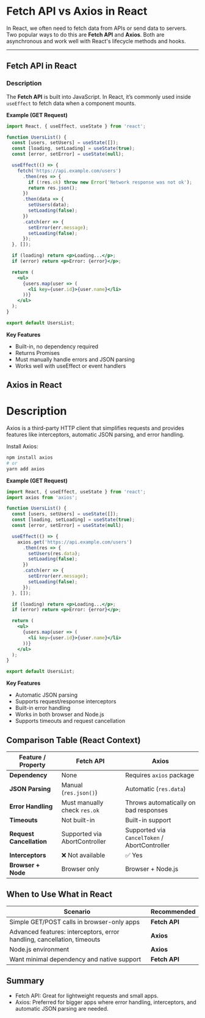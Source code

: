 #  Fetch API vs Axios in React

In React, we often need to fetch data from APIs or send data to servers.  
Two popular ways to do this are **Fetch API** and **Axios**. Both are asynchronous and work well with React's lifecycle methods and hooks.

---

##  Fetch API in React

###  Description
The **Fetch API** is built into JavaScript. In React, it’s commonly used inside `useEffect` to fetch data when a component mounts.

**Example (GET Request)**
```jsx
import React, { useEffect, useState } from 'react';

function UsersList() {
  const [users, setUsers] = useState([]);
  const [loading, setLoading] = useState(true);
  const [error, setError] = useState(null);

  useEffect(() => {
    fetch('https://api.example.com/users')
      .then(res => {
        if (!res.ok) throw new Error('Network response was not ok');
        return res.json();
      })
      .then(data => {
        setUsers(data);
        setLoading(false);
      })
      .catch(err => {
        setError(err.message);
        setLoading(false);
      });
  }, []);

  if (loading) return <p>Loading...</p>;
  if (error) return <p>Error: {error}</p>;

  return (
    <ul>
      {users.map(user => (
        <li key={user.id}>{user.name}</li>
      ))}
    </ul>
  );
}

export default UsersList;
```
**Key Features**
 - Built-in, no dependency required
 - Returns Promises
 - Must manually handle errors and JSON parsing
 - Works well with useEffect or event handlers

## Axios in React
 # Description
Axios is a third-party HTTP client that simplifies requests and provides features like interceptors, automatic JSON parsing, and error handling.

Install Axios:
```bash
npm install axios
# or
yarn add axios
```
**Example (GET Request)**
```jsx
import React, { useEffect, useState } from 'react';
import axios from 'axios';

function UsersList() {
  const [users, setUsers] = useState([]);
  const [loading, setLoading] = useState(true);
  const [error, setError] = useState(null);

  useEffect(() => {
    axios.get('https://api.example.com/users')
      .then(res => {
        setUsers(res.data);
        setLoading(false);
      })
      .catch(err => {
        setError(err.message);
        setLoading(false);
      });
  }, []);

  if (loading) return <p>Loading...</p>;
  if (error) return <p>Error: {error}</p>;

  return (
    <ul>
      {users.map(user => (
        <li key={user.id}>{user.name}</li>
      ))}
    </ul>
  );
}

export default UsersList;
```
**Key Features**
 - Automatic JSON parsing
 - Supports request/response interceptors
 - Built-in error handling
 - Works in both browser and Node.js
 - Supports timeouts and request cancellation

## Comparison Table (React Context)
| Feature / Property       | **Fetch API**                 | **Axios**                                     |
| ------------------------ | ----------------------------- | --------------------------------------------- |
| **Dependency**           | None                          | Requires `axios` package                      |
| **JSON Parsing**         | Manual (`res.json()`)         | Automatic (`res.data`)                        |
| **Error Handling**       | Must manually check `res.ok`  | Throws automatically on bad responses         |
| **Timeouts**             | Not built-in                  | Built-in support                              |
| **Request Cancellation** | Supported via AbortController | Supported via `CancelToken` / AbortController |
| **Interceptors**         | ❌ Not available               | ✅ Yes                                         |
| **Browser + Node**       | Browser only                  | Browser + Node.js                             |

## When to Use What in React
| Scenario                                                                | Recommended   |
| ----------------------------------------------------------------------- | ------------- |
| Simple GET/POST calls in browser-only apps                              | **Fetch API** |
| Advanced features: interceptors, error handling, cancellation, timeouts | **Axios**     |
| Node.js environment                                                     | **Axios**     |
| Want minimal dependency and native support                              | **Fetch API** |

## Summary
 - Fetch API: Great for lightweight requests and small apps.
 - Axios: Preferred for bigger apps where error handling, interceptors, and automatic JSON parsing are needed.